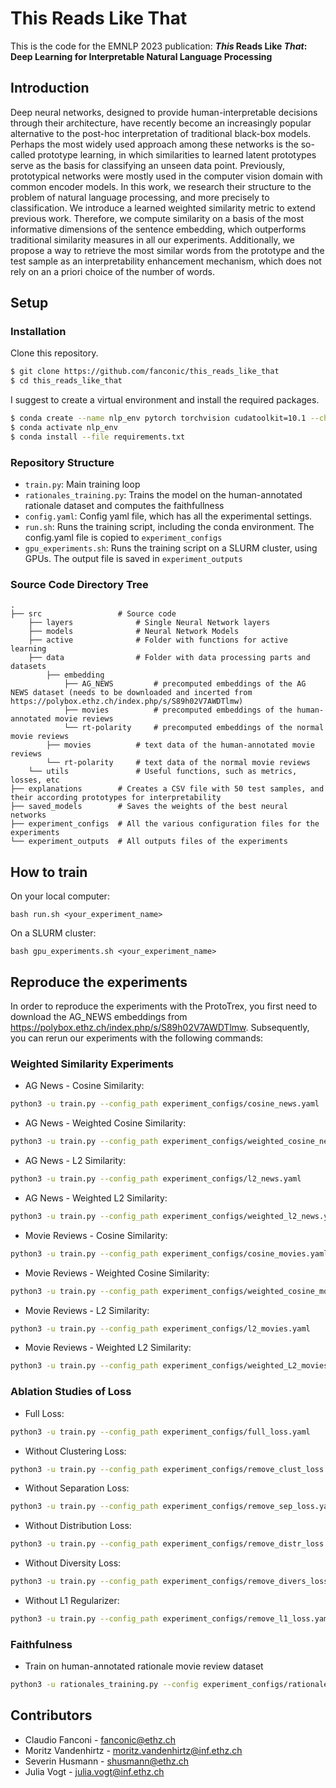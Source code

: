 # This Reads Like That
This is the code for the EMNLP 2023 publication: __*This* Reads Like *That*: Deep Learning for Interpretable Natural Language Processing__

## Introduction
Deep neural networks, designed to provide human-interpretable decisions through their architecture, have recently become an increasingly popular alternative to the post-hoc interpretation of traditional black-box models. Perhaps the most widely used approach among these networks is the so-called prototype learning, in which similarities to learned latent prototypes serve as the basis for classifying an unseen data point. Previously, prototypical networks were mostly used in the computer vision domain with common encoder models. In this work, we research their structure to the problem of natural language processing, and more precisely to classification. We introduce a learned weighted similarity metric to extend previous work. Therefore, we compute similarity on a basis of the most informative dimensions of the sentence embedding, which outperforms traditional similarity measures in all our experiments. Additionally, we propose a way to retrieve the most similar words from the prototype and the test sample as an interpretability enhancement mechanism, which does not rely on an a priori choice of the number of words.

## Setup
### Installation
Clone this repository.
```bash
$ git clone https://github.com/fanconic/this_reads_like_that
$ cd this_reads_like_that
```

I suggest to create a virtual environment and install the required packages.
```bash
$ conda create --name nlp_env pytorch torchvision cudatoolkit=10.1 --channel pytorch
$ conda activate nlp_env
$ conda install --file requirements.txt
```

### Repository Structure
- `train.py`: Main training loop
- `rationales_training.py`: Trains the model on the human-annotated rationale dataset and computes the faithfullness
- `config.yaml`: Config yaml file, which has all the experimental settings.
- `run.sh`: Runs the training script, including the conda environment. The config.yaml file is copied to `experiment_configs`
- `gpu_experiments.sh`: Runs the training script on a SLURM cluster, using GPUs. The output file is saved in `experiment_outputs`

### Source Code Directory Tree
```
.
├── src                 # Source code            
    ├── layers              # Single Neural Network layers
    ├── models              # Neural Network Models
    ├── active              # Folder with functions for active learning
    ├── data                # Folder with data processing parts and datasets
        ├── embedding  
            ├── AG_NEWS         # precomputed embeddings of the AG NEWS dataset (needs to be downloaded and incerted from https://polybox.ethz.ch/index.php/s/S89h02V7AWDTlmw)
            ├── movies          # precomputed embeddings of the human-annotated movie reviews
            └── rt-polarity     # precomputed embeddings of the normal movie reviews
        ├── movies          # text data of the human-annotated movie reviews
        └── rt-polarity     # text data of the normal movie reviews   
    └── utils               # Useful functions, such as metrics, losses, etc
├── explanations        # Creates a CSV file with 50 test samples, and their according prototypes for interpretability
├── saved_models        # Saves the weights of the best neural networks
├── experiment_configs  # All the various configuration files for the experiments
└── experiment_outputs  # All outputs files of the experiments        
```


## How to train
On your local computer:
```
bash run.sh <your_experiment_name>
```

On a SLURM cluster:
```
bash gpu_experiments.sh <your_experiment_name>
```

## Reproduce the experiments
In order to reproduce the experiments with the ProtoTrex, you first need to download the AG_NEWS embeddings from https://polybox.ethz.ch/index.php/s/S89h02V7AWDTlmw.
Subsequently, you can rerun our experiments with the following commands:

### Weighted Similarity Experiments
- AG News - Cosine Similarity: 
```bash 
python3 -u train.py --config_path experiment_configs/cosine_news.yaml
```
- AG News - Weighted Cosine Similarity: 
```bash 
python3 -u train.py --config_path experiment_configs/weighted_cosine_news.yaml
```
- AG News - L2 Similarity: 
```bash 
python3 -u train.py --config_path experiment_configs/l2_news.yaml
```
- AG News - Weighted L2 Similarity: 
```bash 
python3 -u train.py --config_path experiment_configs/weighted_l2_news.yaml
```
- Movie Reviews - Cosine Similarity: 
```bash 
python3 -u train.py --config_path experiment_configs/cosine_movies.yaml
```
- Movie Reviews - Weighted Cosine Similarity: 
```bash 
python3 -u train.py --config_path experiment_configs/weighted_cosine_movies.yaml
```
- Movie Reviews - L2 Similarity: 
```bash 
python3 -u train.py --config_path experiment_configs/l2_movies.yaml
```
- Movie Reviews - Weighted L2 Similarity: 
```bash 
python3 -u train.py --config_path experiment_configs/weighted_L2_movies.yaml
```

### Ablation Studies of Loss
- Full Loss: 
```bash 
python3 -u train.py --config_path experiment_configs/full_loss.yaml
```
- Without Clustering Loss: 
```bash 
python3 -u train.py --config_path experiment_configs/remove_clust_loss.yaml
```
- Without Separation Loss: 
```bash 
python3 -u train.py --config_path experiment_configs/remove_sep_loss.yaml
```
- Without Distribution Loss: 
```bash 
python3 -u train.py --config_path experiment_configs/remove_distr_loss.yaml
```
- Without Diversity Loss: 
```bash 
python3 -u train.py --config_path experiment_configs/remove_divers_loss.yaml
```
- Without L1 Regularizer: 
```bash 
python3 -u train.py --config_path experiment_configs/remove_l1_loss.yaml
```

### Faithfulness
- Train on human-annotated rationale movie review dataset 
```bash
python3 -u rationales_training.py --config experiment_configs/rationales.yaml
```

## Contributors
- Claudio Fanconi - fanconic@ethz.ch
- Moritz Vandenhirtz - moritz.vandenhirtz@inf.ethz.ch
- Severin Husmann - shusmann@ethz.ch
- Julia Vogt - julia.vogt@inf.ethz.ch
